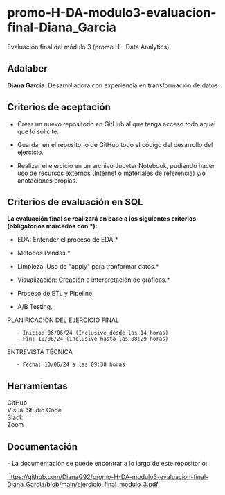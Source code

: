 # promo-H-DA-modulo3-evaluacion-final-Diana_Garcia

Evaluación final del módulo 3 (promo H - Data Analytics)


<h2> Adalaber </h2>
<b> Diana García: </b> Desarrolladora con experiencia en transformación de datos </br>


<h2> Criterios de aceptación </h2>

- Crear un nuevo repositorio en GitHub al que tenga acceso todo aquel que lo solicite.

- Guardar en el repositorio de GitHub todo el código del desarrollo del ejercicio.

- Realizar el ejercicio en un archivo Jupyter Notebook, pudiendo hacer uso de recursos externos (Internet o materiales de referencia) y/o anotaciones propias.


<h2> Criterios de evaluación en SQL </h2>
<b> La evaluación final se realizará en base a los siguientes criterios (obligatorios marcados con *):</b></br>

- EDA: Entender el proceso de EDA.*

- Métodos Pandas.*

- Limpieza. Uso de "apply" para tranformar datos.*

- Visualización: Creación e interpretación de gráficas.*

- Proceso de ETL y Pipeline.

- A/B Testing.


PLANIFICACIÓN DEL EJERCICIO FINAL

       - Inicio: 06/06/24 (Inclusive desde las 14 horas)
       - Fin: 10/06/24 (Inclusive hasta las 08:29 horas)

ENTREVISTA TÉCNICA 
      
       - Fecha: 10/06/24 a las 09:30 horas


<h2> Herramientas </h2>
GitHub </br>
Visual Studio Code </br>
Slack </br>
Zoom </br>


<h2> Documentación </h2>
- La documentación se puede encontrar a lo largo de este repositorio:

https://github.com/DianaG92/promo-H-DA-modulo3-evaluacion-final-Diana_Garcia/blob/main/ejercicio_final_modulo_3.pdf

